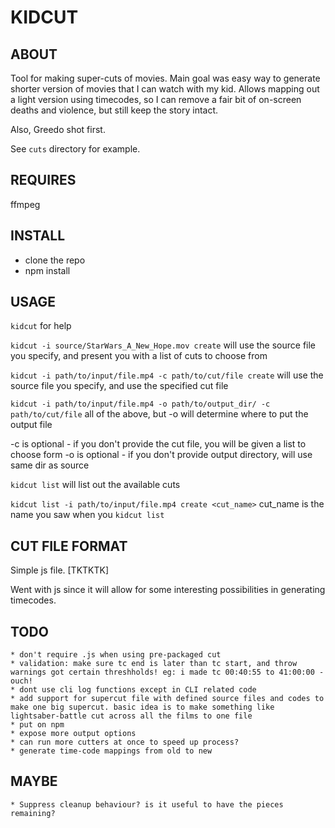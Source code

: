 # KIDCUT

## ABOUT

Tool for making super-cuts of movies. Main goal was easy way to generate shorter version of movies that I can watch with my kid. Allows mapping out a light version using timecodes, so I can remove a fair bit of on-screen deaths and violence, but still keep the story intact. 

Also, Greedo shot first.

See `cuts` directory for example.

## REQUIRES

ffmpeg

## INSTALL

* clone the repo
* npm install

## USAGE

`kidcut` for help

`kidcut -i source/StarWars_A_New_Hope.mov create` will use the source file you specify, and present you with a list of cuts to choose from

`kidcut -i path/to/input/file.mp4 -c path/to/cut/file create` will use the source file you specify, and use the specified cut file

`kidcut -i path/to/input/file.mp4 -o path/to/output_dir/ -c path/to/cut/file` all of the above, but -o will determine where to put the output file

-c is optional - if you don't provide the cut file, you will be given a list to choose form
-o is optional - if you don't provide output directory, will use same dir as source

`kidcut list` will list out the available cuts 

`kidcut list -i path/to/input/file.mp4 create <cut_name>` cut_name is the name you saw when you `kidcut list`

## CUT FILE FORMAT

Simple js file. [TKTKTK]

Went with js since it will allow for some interesting possibilities in generating timecodes.

## TODO
    * don't require .js when using pre-packaged cut
    * validation: make sure tc end is later than tc start, and throw warnings got certain threshholds! eg: i made tc 00:40:55 to 41:00:00 - ouch!
    * dont use cli log functions except in CLI related code
    * add support for supercut file with defined source files and codes to make one big supercut. basic idea is to make something like lightsaber-battle cut across all the films to one file 
    * put on npm
    * expose more output options
    * can run more cutters at once to speed up process?
    * generate time-code mappings from old to new
## MAYBE

    * Suppress cleanup behaviour? is it useful to have the pieces remaining?